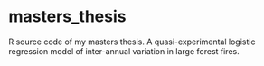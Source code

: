 masters_thesis
==============

R source code of my masters thesis. A quasi-experimental logistic regression model of inter-annual variation in large forest fires.